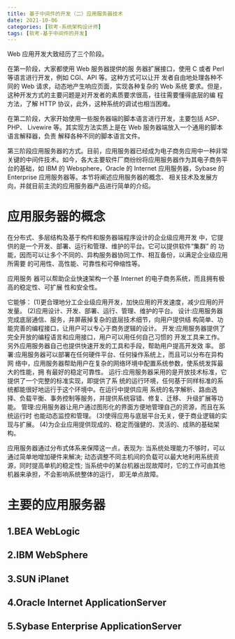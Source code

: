 ```yaml
---
title: 基于中间件的开发（二）应用服务器技术
date: 2021-10-06
categories: [软考-系统架构设计师]
tags: [软考-基于中间件的开发]
---
```



Web 应用开发大致经历了三个阶段。

在第一阶段，大家都使用 Web 服务器提供的服 务器扩展接口，使用 C 或者 Perl 等语言进行开发，例如 CGI、API 等。这种方式可以让开 发者自由地处理各种不同的 Web 请求，动态地产生响应页面，实现各种复杂的 Web 系统 要求。但是，这种开发方式的主要问题是对开发者的素质要求很高，往往需要懂得底层的编 程方法，了解 HTTP 协议，此外，这种系统的调试也相当困难。

在第二阶段，大家开始使用一些服务器端的脚本语言进行开发，主要包括 ASP、PHP、 Livewire 等。其实现方法实质上是在 Web 服务器端放入一个通用的脚本语言解释器，负责 解释各种不同的脚本语言文件。


第三阶段应用服务器的方式。目前，应用服务器已经成为电子商务应用中一种非常关键的中间件技术。如今，各大主要软件厂商纷纷将应用服务器作为其电子商务平台的基础，如 IBM 的 Websphere，Oracle 的 Internet 应用服务器，Sybase 的 Enterprise 应用服务器等。本节将阐述应用服务器的概念、 相关技术及发展方向，并就目前主流的应用服务器产品进行简单的介绍。

# 应用服务器的概念
在分布式、多层结构及基于构件和服务器端程序设计的企业级应用开发 中，它提供的是一个开发、部署、运行和管理、维护的平台。它可以提供软件“集群” 的 功能，因而可以让多个不同的、异构服务器协同工作、相互备份，以满足企业级应用所需要 的可用性、高性能、可靠性和可伸缩性等。

应用服务 器可以帮助企业快速架构一个基 Internet 的电子商务系统，而且拥有极高的稳定性、可扩展 性和安全性。

它能够：
(1)更合理地分工企业级应用开发，加快应用的开发速度，减少应用的开发量。
(2)应用设计、开发、部署、运行、管理、维护的平台。
设计:应用服务器完成底层通信、服务，并屏蔽掉复杂的底层技术细节，向用户提供结 构简单、功能完善的编程接口，让用户可以专心于商务逻辑的设计。
开发:应用服务器提供了完全开放的编程语言和应用接口，用户可以用任何自己习惯的 开发工具来工作。另外应用服务器自己也提供快速开发的工具和手段，帮助用户提高开发效 率。
部署:应用服务器可以部署在任何硬件平台、任何操作系统上，而且可以分布在异构网 络中，应用服务器帮助用户在复杂的网络环境中配置系统参数，使系统发挥最大的性能，拥 有最好的稳定可靠性。
运行:应用服务器采用的是开放技术标准，它提供了一个完整的标准实现，即提供了系 统的运行环境，任何基于同样标准的系统都能很好地运行于这个环境中。在运行中提供应用 系统的名字解析、路由选择、负载平衡、事务控制等服务，并提供系统容错、修复、迁移、 升级扩展等功能。
管理:应用服务器让用户通过图形化的界面方便地管理自己的资源，而且在系统运行时 也能动态监控和管理。
(3)使得应用与底层平台无关，便于商业逻辑的实现与扩展。
(4)为企业应用提供现成的、稳定而强健的、灵活的、成熟的基础架构。

应用服务器通过分布式体系来保障这一点，表现为: 
当系统处理能力不够时，可以通过简单地增加硬件来解决;
动态调整不同主机间的负载可以最大地利用系统资源，同时提高单机的稳定性;
当系统中的某台机器出现故障时，它的工作可由其他机器来承担，不会影响系统整体的运行， 即无单点故障。

# 主要的应用服务器
## 1.BEA WebLogic

## 2.IBM WebSphere

## 3.SUN iPlanet

## 4.Oracle Internet ApplicationServer

## 5.Sybase Enterprise ApplicationServer